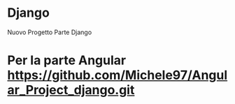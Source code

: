# Django
Nuovo Progetto
Parte Django
# Per la parte Angular https://github.com/Michele97/Angular_Project_django.git
